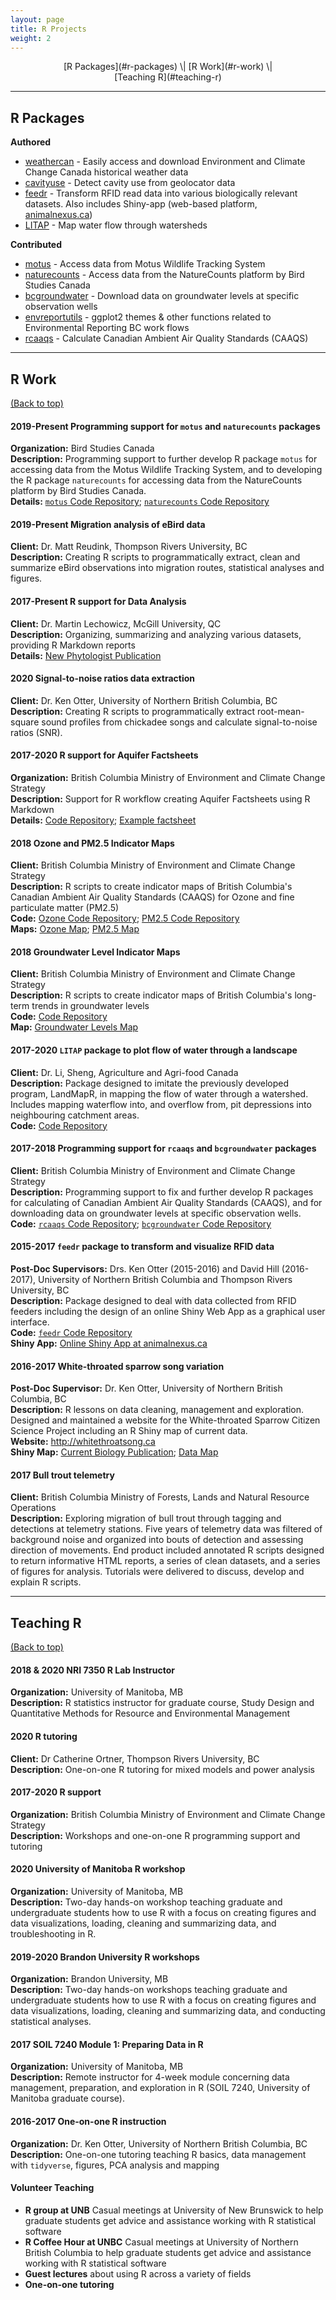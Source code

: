 ```yaml
---
layout: page
title: R Projects
weight: 2
---
```


<div style="text-align: center; max-width: 75%; margin: auto;">
[R Packages](#r-packages) \| [R Work](#r-work) \| [Teaching R](#teaching-r)
</div>


-------------------


## R Packages

**Authored**  

- [weathercan](http://github.com/ropensci/weathercan) - Easily access and download Environment and Climate Change Canada historical weather data
- [cavityuse](http://github.com/steffilazerte/cavityuse) - Detect cavity use from geolocator data
- [feedr](http://github.com/animalnexus/feedr) - Transform RFID read data into various biologically relevant datasets. Also includes Shiny-app (web-based platform, [animalnexus.ca](http://animalnexus.ca))  
- [LITAP](http://github.com/steffilazerte/LITAP) - Map water flow through watersheds

**Contributed**  

- [motus](https://github.com/MotusWTS/motus) - Access data from Motus Wildlife Tracking System
- [naturecounts](https://github.com/BirdStudiesCanada/naturecounts) - Access data from the NatureCounts platform by Bird Studies Canada
- [bcgroundwater](https://github.com/bcgov/bcgroundwater) - Download data on groundwater levels at specific observation wells
- [envreportutils](https://github.com/bcgov/envreportutils) - ggplot2 themes & other functions related to Environmental Reporting BC work flows
- [rcaaqs](https://github.com/bcgov/rcaaqs) - Calculate Canadian Ambient Air Quality Standards (CAAQS)


-------------------

## R Work
[(Back to top)](#top)

#### 2019-Present Programming support for `motus` and `naturecounts` packages
**Organization:** Bird Studies Canada  
**Description:**  Programming support to further develop R package `motus` for accessing data from the Motus Wildlife Tracking System, and to developing the R package `naturecounts` for accessing data from the NatureCounts platform by Bird Studies Canada.  
**Details:** [`motus` Code Repository](https://github.com/MotusWTS/motus); [`naturecounts` Code Repository](https://github.com/BirdStudiesCanada/naturecounts)

#### 2019-Present Migration analysis of eBird data
**Client:** Dr. Matt Reudink, Thompson Rivers University, BC        
**Description:**  Creating R scripts to programmatically extract, clean and summarize eBird observations into migration routes, statistical analyses and figures.

#### 2017-Present R support for Data Analysis
**Client:** Dr. Martin Lechowicz, McGill University, QC      
**Description:** Organizing, summarizing and analyzing various datasets, providing R Markdown reports  
**Details:** [New Phytologist Publication](http://doi.org/10.1111/nph.16109)

#### 2020 Signal-to-noise ratios data extraction
**Client:** Dr. Ken Otter, University of Northern British Columbia, BC     
**Description:**  Creating R scripts to programmatically extract root-mean-square sound profiles from chickadee songs and calculate signal-to-noise ratios (SNR). 

#### 2017-2020 R support for Aquifer Factsheets
**Organization:** British Columbia Ministry of Environment and Climate Change Strategy  
**Description:** Support for R workflow creating Aquifer Factsheets using R Markdown  
**Details:** [Code Repository](https://github.com/bcgov/aquifer-factsheets); [Example factsheet](https://s3.ca-central-1.amazonaws.com/aquifer-docs/00400/AQ_00451_Aquifer_Factsheet.pdf)

#### 2018 Ozone and PM2.5 Indicator Maps
**Client:** British Columbia Ministry of Environment and Climate Change Strategy     
**Description:**  R scripts to create indicator maps of British Columbia's Canadian Ambient Air Quality Standards (CAAQS) for Ozone and fine particulate matter (PM2.5)  
**Code:**  [Ozone Code Repository](https://github.com/bcgov/ozone-caaqs-indicator); [PM2.5 Code Repository](https://github.com/bcgov/pm25-caaqs-indicator)  
**Maps:** [Ozone Map](http://www.env.gov.bc.ca/soe/indicators/air/ozone.html); [PM2.5 Map](http://www.env.gov.bc.ca/soe/indicators/air/fine-pm.html)

#### 2018 Groundwater Level Indicator Maps
**Client:** British Columbia Ministry of Environment and Climate Change Strategy     
**Description:**  R scripts to create indicator maps of British Columbia's long-term trends in groundwater levels  
**Code:**  [Code Repository](https://github.com/bcgov/groundwater-levels-indicator)  
**Map:** [Groundwater Levels Map](http://www.env.gov.bc.ca/soe/indicators/water/groundwater-levels.html)

#### 2017-2020 `LITAP` package to plot flow of water through a landscape
**Client:**  Dr. Li, Sheng, Agriculture and Agri-food Canada  
**Description:** Package designed to imitate the previously developed program, LandMapR, in mapping the flow of water through a watershed. Includes mapping waterflow into, and overflow from, pit depressions into neighbouring catchment areas.   
**Code:** [Code Repository](http://github.com/steffilazerte/LITAP) 

#### 2017-2018 Programming support for `rcaaqs` and `bcgroundwater` packages
**Client:** British Columbia Ministry of Environment and Climate Change Strategy  
**Description:** Programming support to fix and further develop R packages for calculating of Canadian Ambient Air Quality Standards (CAAQS), and for downloading data on groundwater levels at specific observation wells.  
**Code:** [`rcaaqs` Code Repository](https://github.com/bcgov/rcaaqs); [`bcgroundwater` Code Repository](https://github.com/bcgov/bcgroundwater)

#### 2015-2017 `feedr` package to transform and visualize RFID data
**Post-Doc Supervisors:**  Drs. Ken Otter (2015-2016) and David Hill (2016-2017), University of Northern British Columbia and Thompson Rivers University, BC     
**Description:** Package designed to deal with data collected from RFID feeders including the design of an online Shiny Web App as a graphical user interface.  
**Code:** [`feedr` Code Repository](http://github.com/animalnexus/feedr)  
**Shiny App:** [Online Shiny App at animalnexus.ca](http://animalnexus.ca)

#### 2016-2017 White-throated sparrow song variation
**Post-Doc Supervisor:** Dr. Ken Otter, University of Northern British Columbia, BC      
**Description:** R lessons on data cleaning, management and exploration. Designed and maintained a website for the White-throated Sparrow Citizen Science Project including an R Shiny map of current data.  
**Website:** <http://whitethroatsong.ca>   
**Shiny Map:** [Current Biology Publication](http://doi.org/10.1016/j.cub.2020.05.084); [Data Map](http://whitethroatsong.ca/about-project/#map)

#### 2017 Bull trout telemetry
**Client:** British Columbia Ministry of Forests, Lands and Natural Resource Operations  
**Description:** Exploring migration of bull trout through tagging and detections at telemetry stations. Five years of telemetry data was filtered of background noise and organized into bouts of detection and assessing direction of movements. End product included annotated R scripts designed to return informative HTML reports, a series of clean datasets, and a series of figures for analysis. Tutorials were delivered to discuss, develop and explain R scripts.

-------------------

## Teaching R
[(Back to top)](#top)

#### 2018 & 2020 NRI 7350 R Lab Instructor
**Organization:** University of Manitoba, MB  
**Description:** R statistics instructor for graduate course, Study Design and Quantitative Methods for Resource and Environmental Management

#### 2020 R tutoring
**Client:** Dr Catherine Ortner, Thompson Rivers University, BC        
**Description:** One-on-one R tutoring for mixed models and power analysis

#### 2017-2020 R support 
**Organization:** British Columbia Ministry of Environment and Climate Change Strategy  
**Description:** Workshops and one-on-one R programming support and tutoring

#### 2020 University of Manitoba R workshop 
**Organization:** University of Manitoba, MB  
**Description:** Two-day hands-on workshop teaching graduate and undergraduate students how to use R with a focus on creating figures and data visualizations, loading, cleaning and summarizing data, and troubleshooting in R.

#### 2019-2020 Brandon University R workshops
**Organization:** Brandon University, MB  
**Description:** Two-day hands-on workshops teaching graduate and undergraduate students how to use R with a focus on creating figures and data visualizations, loading, cleaning and summarizing data, and conducting statistical analyses.

#### 2017 SOIL 7240 Module 1: Preparing Data in R
**Organization:** University of Manitoba, MB  
**Description:** Remote instructor for 4-week module concerning data management, preparation, and exploration in R (SOIL 7240, University of Manitoba graduate course).

#### 2016-2017 One-on-one R instruction
**Organization:** Dr. Ken Otter, University of Northern British Columbia, BC    
**Description:** One-on-one tutoring teaching R basics, data management with `tidyverse`, figures, PCA analysis and mapping

#### Volunteer Teaching
- **R group at UNB** Casual meetings at University of New Brunswick to help graduate students get advice and assistance working with R statistical software
- **R Coffee Hour at UNBC** Casual meetings at University of Northern British Columbia to help graduate students get advice and assistance working with R statistical software
- **Guest lectures** about using R across a variety of fields
- **One-on-one tutoring**